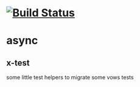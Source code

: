 [![Build Status](https://travis-ci.org/x-component/x-test.png?v0.0.4)](https://travis-ci.org/x-component/x-test)
=======================================================================================================


# async

x-test
------

some little test helpers to migrate some vows tests
